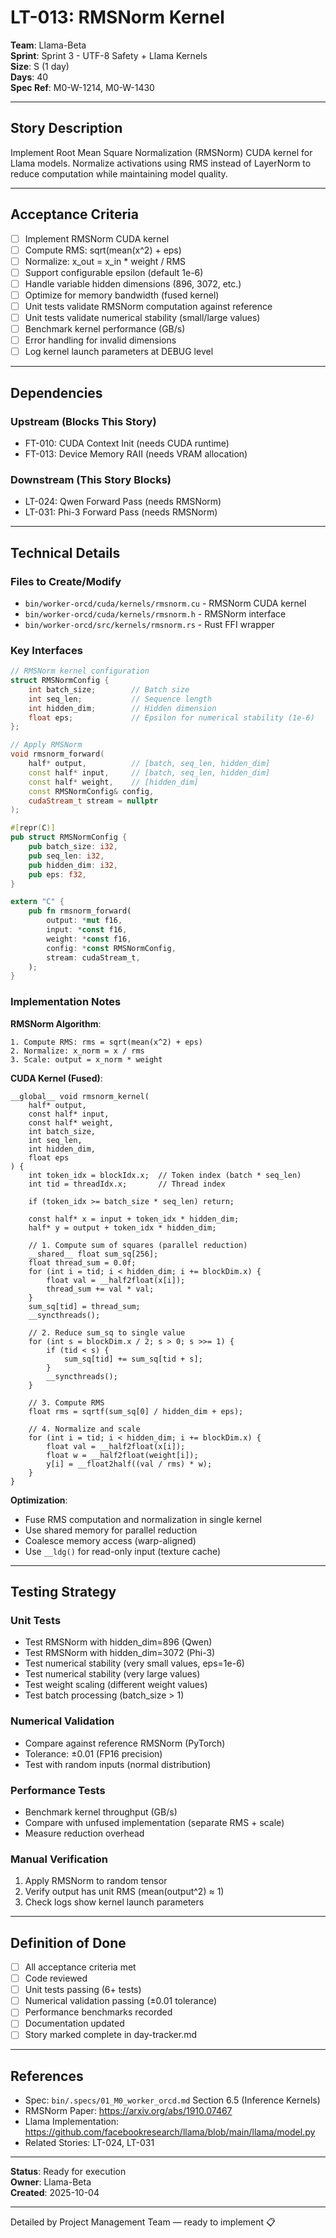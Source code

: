 # LT-013: RMSNorm Kernel

**Team**: Llama-Beta  
**Sprint**: Sprint 3 - UTF-8 Safety + Llama Kernels  
**Size**: S (1 day)  
**Days**: 40  
**Spec Ref**: M0-W-1214, M0-W-1430

---

## Story Description

Implement Root Mean Square Normalization (RMSNorm) CUDA kernel for Llama models. Normalize activations using RMS instead of LayerNorm to reduce computation while maintaining model quality.

---

## Acceptance Criteria

- [ ] Implement RMSNorm CUDA kernel
- [ ] Compute RMS: sqrt(mean(x^2) + eps)
- [ ] Normalize: x_out = x_in * weight / RMS
- [ ] Support configurable epsilon (default 1e-6)
- [ ] Handle variable hidden dimensions (896, 3072, etc.)
- [ ] Optimize for memory bandwidth (fused kernel)
- [ ] Unit tests validate RMSNorm computation against reference
- [ ] Unit tests validate numerical stability (small/large values)
- [ ] Benchmark kernel performance (GB/s)
- [ ] Error handling for invalid dimensions
- [ ] Log kernel launch parameters at DEBUG level

---

## Dependencies

### Upstream (Blocks This Story)
- FT-010: CUDA Context Init (needs CUDA runtime)
- FT-013: Device Memory RAII (needs VRAM allocation)

### Downstream (This Story Blocks)
- LT-024: Qwen Forward Pass (needs RMSNorm)
- LT-031: Phi-3 Forward Pass (needs RMSNorm)

---

## Technical Details

### Files to Create/Modify
- `bin/worker-orcd/cuda/kernels/rmsnorm.cu` - RMSNorm CUDA kernel
- `bin/worker-orcd/cuda/kernels/rmsnorm.h` - RMSNorm interface
- `bin/worker-orcd/src/kernels/rmsnorm.rs` - Rust FFI wrapper

### Key Interfaces
```cpp
// RMSNorm kernel configuration
struct RMSNormConfig {
    int batch_size;        // Batch size
    int seq_len;           // Sequence length
    int hidden_dim;        // Hidden dimension
    float eps;             // Epsilon for numerical stability (1e-6)
};

// Apply RMSNorm
void rmsnorm_forward(
    half* output,          // [batch, seq_len, hidden_dim]
    const half* input,     // [batch, seq_len, hidden_dim]
    const half* weight,    // [hidden_dim]
    const RMSNormConfig& config,
    cudaStream_t stream = nullptr
);
```

```rust
#[repr(C)]
pub struct RMSNormConfig {
    pub batch_size: i32,
    pub seq_len: i32,
    pub hidden_dim: i32,
    pub eps: f32,
}

extern "C" {
    pub fn rmsnorm_forward(
        output: *mut f16,
        input: *const f16,
        weight: *const f16,
        config: *const RMSNormConfig,
        stream: cudaStream_t,
    );
}
```

### Implementation Notes

**RMSNorm Algorithm**:
```
1. Compute RMS: rms = sqrt(mean(x^2) + eps)
2. Normalize: x_norm = x / rms
3. Scale: output = x_norm * weight
```

**CUDA Kernel (Fused)**:
```cuda
__global__ void rmsnorm_kernel(
    half* output,
    const half* input,
    const half* weight,
    int batch_size,
    int seq_len,
    int hidden_dim,
    float eps
) {
    int token_idx = blockIdx.x;  // Token index (batch * seq_len)
    int tid = threadIdx.x;       // Thread index
    
    if (token_idx >= batch_size * seq_len) return;
    
    const half* x = input + token_idx * hidden_dim;
    half* y = output + token_idx * hidden_dim;
    
    // 1. Compute sum of squares (parallel reduction)
    __shared__ float sum_sq[256];
    float thread_sum = 0.0f;
    for (int i = tid; i < hidden_dim; i += blockDim.x) {
        float val = __half2float(x[i]);
        thread_sum += val * val;
    }
    sum_sq[tid] = thread_sum;
    __syncthreads();
    
    // 2. Reduce sum_sq to single value
    for (int s = blockDim.x / 2; s > 0; s >>= 1) {
        if (tid < s) {
            sum_sq[tid] += sum_sq[tid + s];
        }
        __syncthreads();
    }
    
    // 3. Compute RMS
    float rms = sqrtf(sum_sq[0] / hidden_dim + eps);
    
    // 4. Normalize and scale
    for (int i = tid; i < hidden_dim; i += blockDim.x) {
        float val = __half2float(x[i]);
        float w = __half2float(weight[i]);
        y[i] = __float2half((val / rms) * w);
    }
}
```

**Optimization**:
- Fuse RMS computation and normalization in single kernel
- Use shared memory for parallel reduction
- Coalesce memory access (warp-aligned)
- Use `__ldg()` for read-only input (texture cache)

---

## Testing Strategy

### Unit Tests
- Test RMSNorm with hidden_dim=896 (Qwen)
- Test RMSNorm with hidden_dim=3072 (Phi-3)
- Test numerical stability (very small values, eps=1e-6)
- Test numerical stability (very large values)
- Test weight scaling (different weight values)
- Test batch processing (batch_size > 1)

### Numerical Validation
- Compare against reference RMSNorm (PyTorch)
- Tolerance: ±0.01 (FP16 precision)
- Test with random inputs (normal distribution)

### Performance Tests
- Benchmark kernel throughput (GB/s)
- Compare with unfused implementation (separate RMS + scale)
- Measure reduction overhead

### Manual Verification
1. Apply RMSNorm to random tensor
2. Verify output has unit RMS (mean(output^2) ≈ 1)
3. Check logs show kernel launch parameters

---

## Definition of Done

- [ ] All acceptance criteria met
- [ ] Code reviewed
- [ ] Unit tests passing (6+ tests)
- [ ] Numerical validation passing (±0.01 tolerance)
- [ ] Performance benchmarks recorded
- [ ] Documentation updated
- [ ] Story marked complete in day-tracker.md

---

## References

- Spec: `bin/.specs/01_M0_worker_orcd.md` Section 6.5 (Inference Kernels)
- RMSNorm Paper: https://arxiv.org/abs/1910.07467
- Llama Implementation: https://github.com/facebookresearch/llama/blob/main/llama/model.py
- Related Stories: LT-024, LT-031

---

**Status**: Ready for execution  
**Owner**: Llama-Beta  
**Created**: 2025-10-04

---

Detailed by Project Management Team — ready to implement 📋
